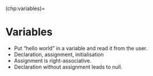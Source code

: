 (chp:variables)=
# Variables
- Put “hello world” in a variable and read it from the user.
- Declaration, assignment, initialisation
- Assignment is right-associative.
- Declaration without assignment leads to null.
